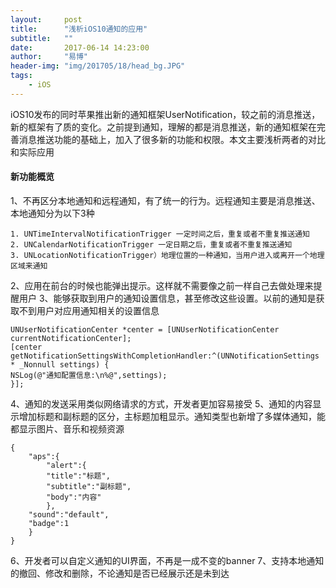 ```yaml
---
layout:     post
title:      "浅析iOS10通知的应用"
subtitle:   ""
date:       2017-06-14 14:23:00
author:     "易博"
header-img: "img/201705/18/head_bg.JPG"
tags:
    - iOS
---
```


iOS10发布的同时苹果推出新的通知框架UserNotification，较之前的消息推送，新的框架有了质的变化。之前提到通知，理解的都是消息推送，新的通知框架在完善消息推送功能的基础上，加入了很多新的功能和权限。本文主要浅析两者的对比和实际应用

#### 新功能概览

1、不再区分本地通知和远程通知，有了统一的行为。远程通知主要是消息推送、本地通知分为以下3种

    1. UNTimeIntervalNotificationTrigger 一定时间之后，重复或者不重复推送通知
    2. UNCalendarNotificationTrigger 一定日期之后，重复或者不重复推送通知
    3. UNLocationNotificationTrigger）地理位置的一种通知，当用户进入或离开一个地理区域来通知

2、应用在前台的时候也能弹出提示。这样就不需要像之前一样自己去做处理来提醒用户
3、能够获取到用户的通知设置信息，甚至修改这些设置。以前的通知是获取不到用户对应用通知相关的设置信息
```
UNUserNotificationCenter *center = [UNUserNotificationCenter currentNotificationCenter];  
[center getNotificationSettingsWithCompletionHandler:^(UNNotificationSettings * _Nonnull settings) {  
NSLog(@"通知配置信息:\n%@",settings);  
}];
```
4、通知的发送采用类似网络请求的方式，开发者更加容易接受
5、通知的内容显示增加标题和副标题的区分，主标题加粗显示。通知类型也新增了多媒体通知，能都显示图片、音乐和视频资源
```
{  
    "aps":{  
        "alert":{  
        "title":"标题",  
        "subtitle":"副标题",  
        "body":"内容"  
        },  
    "sound":"default",  
    "badge":1  
    }  
} 
```
6、开发者可以自定义通知的UI界面，不再是一成不变的banner
7、支持本地通知的撤回、修改和删除，不论通知是否已经展示还是未到达



